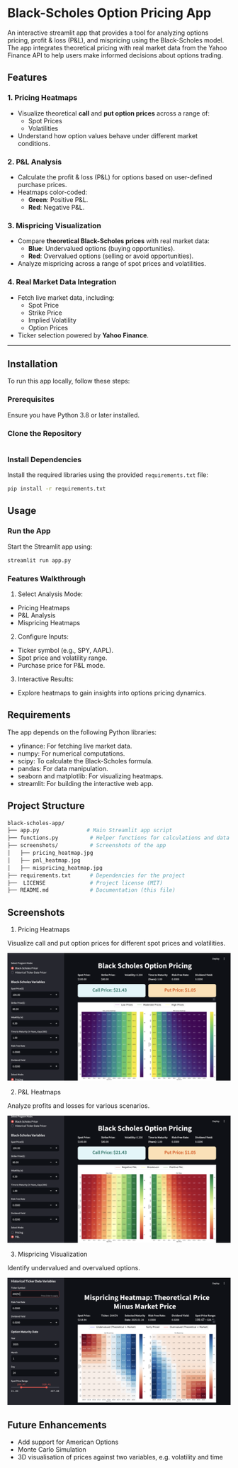 # Black-Scholes Option Pricing App

An interactive streamlit app that provides a tool for analyzing options pricing, profit & loss (P&L), and mispricing using the Black-Scholes model. The app integrates theoretical pricing with real market data from the Yahoo Finance API to help users make informed decisions about options trading.

## Features

### 1. **Pricing Heatmaps**
- Visualize theoretical **call** and **put option prices** across a range of:
  - Spot Prices
  - Volatilities
- Understand how option values behave under different market conditions.

### 2. **P&L Analysis**
- Calculate the profit & loss (P&L) for options based on user-defined purchase prices.
- Heatmaps color-coded:
  - **Green**: Positive P&L.
  - **Red**: Negative P&L.

### 3. **Mispricing Visualization**
- Compare **theoretical Black-Scholes prices** with real market data:
  - **Blue**: Undervalued options (buying opportunities).
  - **Red**: Overvalued options (selling or avoid opportunities).
- Analyze mispricing across a range of spot prices and volatilities.

### 4. **Real Market Data Integration**
- Fetch live market data, including:
  - Spot Price
  - Strike Price
  - Implied Volatility
  - Option Prices
- Ticker selection powered by **Yahoo Finance**.

---

## Installation

To run this app locally, follow these steps:

### Prerequisites
Ensure you have Python 3.8 or later installed.

### Clone the Repository
```bash

```

### Install Dependencies
Install the required libraries using the provided `requirements.txt` file:
```bash
pip install -r requirements.txt
```
## Usage

### Run the App

Start the Streamlit app using:
```bash
streamlit run app.py
```

### Features Walkthrough

1. Select Analysis Mode:
- Pricing Heatmaps
- P&L Analysis
- Mispricing Heatmaps
  
2. Configure Inputs:
- Ticker symbol (e.g., SPY, AAPL).
- Spot price and volatility range.
- Purchase price for P&L mode.
  
3. Interactive Results:
- Explore heatmaps to gain insights into options pricing dynamics.

## Requirements

The app depends on the following Python libraries:

- yfinance: For fetching live market data.
- numpy: For numerical computations.
- scipy: To calculate the Black-Scholes formula.
- pandas: For data manipulation.
- seaborn and matplotlib: For visualizing heatmaps.
- streamlit: For building the interactive web app.

## Project Structure

```bash
black-scholes-app/
├── app.py               # Main Streamlit app script
├── functions.py          # Helper functions for calculations and data fetching
├── screenshots/          # Screenshots of the app 
│   ├── pricing_heatmap.jpg 
│   ├── pnl_heatmap.jpg
│   ├── mispricing_heatmap.jpg
├── requirements.txt      # Dependencies for the project
├──  LICENSE              # Project license (MIT)
├── README.md             # Documentation (this file)
```

## Screenshots

1. Pricing Heatmaps

Visualize call and put option prices for different spot prices and volatilities.

![Pricing Heatmap](screenshots/pricing_heatmap.png "Pricing Heatmap Example")

2. P&L Heatmaps

Analyze profits and losses for various scenarios.

![P&L Heatmap](screenshots/P&L_heatmap.png "P&L Heatmap Example")

3. Mispricing Visualization

Identify undervalued and overvalued options.

![Mispricing Heatmap](screenshots/mispricing_heatmap.png "Mispricing Heatmap Example")

## Future Enhancements

- Add support for American Options
- Monte Carlo Simulation
- 3D visualisation of prices against two variables, e.g. volatility and time

